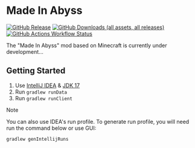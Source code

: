 # Made In Abyss

[![GitHub Release](https://img.shields.io/github/v/release/Altnoir/Made-In-Abyss)](https://github.com/Altnoir/Made-In-Abyss/releases/)
[![GitHub Downloads (all assets, all releases)](https://img.shields.io/github/downloads/Altnoir/Made-In-Abyss/total)](https://github.com/Altnoir/Made-In-Abyss/releases/latest)
[![GitHub Actions Workflow Status](https://img.shields.io/github/actions/workflow/status/Altnoir/Made-In-Abyss/ci-build.yml)](https://github.com/Altnoir/Made-In-Abyss/actions/workflows/ci-build.yml)

The "Made In Abyss" mod based on Minecraft is currently under development...

## Getting Started
1. Use [IntelliJ IDEA](https://www.jetbrains.com/idea/) & [JDK 17](https://adoptium.net/temurin/releases/?os=any&version=17)
2. Run `gradlew runData`
3. Run `gradlew runClient`

> [!NOTE]  
> You can also use IDEA's run profile.
> To generate run profile, you will need run the command below or use GUI:
> ``` 
> gradlew genIntellijRuns
> ```
